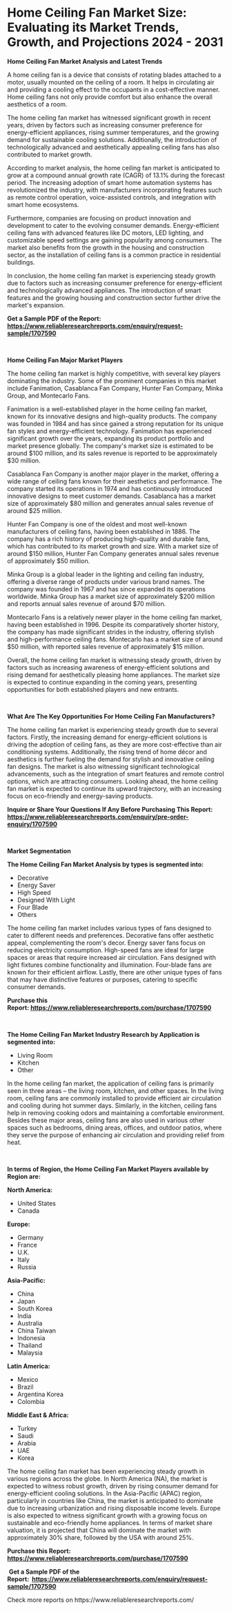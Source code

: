 <p><h1>Home Ceiling Fan Market Size: Evaluating its Market Trends, Growth, and Projections 2024 - 2031</h1></p><p><strong>Home Ceiling Fan Market Analysis and Latest Trends</strong></p>
<p><p>A home ceiling fan is a device that consists of rotating blades attached to a motor, usually mounted on the ceiling of a room. It helps in circulating air and providing a cooling effect to the occupants in a cost-effective manner. Home ceiling fans not only provide comfort but also enhance the overall aesthetics of a room.</p><p>The home ceiling fan market has witnessed significant growth in recent years, driven by factors such as increasing consumer preference for energy-efficient appliances, rising summer temperatures, and the growing demand for sustainable cooling solutions. Additionally, the introduction of technologically advanced and aesthetically appealing ceiling fans has also contributed to market growth.</p><p>According to market analysis, the home ceiling fan market is anticipated to grow at a compound annual growth rate (CAGR) of 13.1% during the forecast period. The increasing adoption of smart home automation systems has revolutionized the industry, with manufacturers incorporating features such as remote control operation, voice-assisted controls, and integration with smart home ecosystems.</p><p>Furthermore, companies are focusing on product innovation and development to cater to the evolving consumer demands. Energy-efficient ceiling fans with advanced features like DC motors, LED lighting, and customizable speed settings are gaining popularity among consumers. The market also benefits from the growth in the housing and construction sector, as the installation of ceiling fans is a common practice in residential buildings.</p><p>In conclusion, the home ceiling fan market is experiencing steady growth due to factors such as increasing consumer preference for energy-efficient and technologically advanced appliances. The introduction of smart features and the growing housing and construction sector further drive the market's expansion.</p></p>
<p><strong>Get a Sample PDF of the Report:&nbsp; <a href="https://www.reliableresearchreports.com/enquiry/request-sample/1707590">https://www.reliableresearchreports.com/enquiry/request-sample/1707590</a></strong></p>
<p>&nbsp;</p>
<p><strong>Home Ceiling Fan Major Market Players</strong></p>
<p><p>The home ceiling fan market is highly competitive, with several key players dominating the industry. Some of the prominent companies in this market include Fanimation, Casablanca Fan Company, Hunter Fan Company, Minka Group, and Montecarlo Fans.</p><p>Fanimation is a well-established player in the home ceiling fan market, known for its innovative designs and high-quality products. The company was founded in 1984 and has since gained a strong reputation for its unique fan styles and energy-efficient technology. Fanimation has experienced significant growth over the years, expanding its product portfolio and market presence globally. The company's market size is estimated to be around $100 million, and its sales revenue is reported to be approximately $30 million.</p><p>Casablanca Fan Company is another major player in the market, offering a wide range of ceiling fans known for their aesthetics and performance. The company started its operations in 1974 and has continuously introduced innovative designs to meet customer demands. Casablanca has a market size of approximately $80 million and generates annual sales revenue of around $25 million.</p><p>Hunter Fan Company is one of the oldest and most well-known manufacturers of ceiling fans, having been established in 1886. The company has a rich history of producing high-quality and durable fans, which has contributed to its market growth and size. With a market size of around $150 million, Hunter Fan Company generates annual sales revenue of approximately $50 million.</p><p>Minka Group is a global leader in the lighting and ceiling fan industry, offering a diverse range of products under various brand names. The company was founded in 1967 and has since expanded its operations worldwide. Minka Group has a market size of approximately $200 million and reports annual sales revenue of around $70 million.</p><p>Montecarlo Fans is a relatively newer player in the home ceiling fan market, having been established in 1996. Despite its comparatively shorter history, the company has made significant strides in the industry, offering stylish and high-performance ceiling fans. Montecarlo has a market size of around $50 million, with reported sales revenue of approximately $15 million.</p><p>Overall, the home ceiling fan market is witnessing steady growth, driven by factors such as increasing awareness of energy-efficient solutions and rising demand for aesthetically pleasing home appliances. The market size is expected to continue expanding in the coming years, presenting opportunities for both established players and new entrants.</p></p>
<p>&nbsp;</p>
<p><strong>What Are The Key Opportunities For Home Ceiling Fan Manufacturers?</strong></p>
<p><p>The home ceiling fan market is experiencing steady growth due to several factors. Firstly, the increasing demand for energy-efficient solutions is driving the adoption of ceiling fans, as they are more cost-effective than air conditioning systems. Additionally, the rising trend of home décor and aesthetics is further fueling the demand for stylish and innovative ceiling fan designs. The market is also witnessing significant technological advancements, such as the integration of smart features and remote control options, which are attracting consumers. Looking ahead, the home ceiling fan market is expected to continue its upward trajectory, with an increasing focus on eco-friendly and energy-saving products.</p></p>
<p><strong>Inquire or Share Your Questions If Any Before Purchasing This Report: <a href="https://www.reliableresearchreports.com/enquiry/pre-order-enquiry/1707590">https://www.reliableresearchreports.com/enquiry/pre-order-enquiry/1707590</a></strong></p>
<p>&nbsp;</p>
<p><strong>Market Segmentation</strong></p>
<p><strong>The Home Ceiling Fan Market Analysis by types is segmented into:</strong></p>
<p><ul><li>Decorative</li><li>Energy Saver</li><li>High Speed</li><li>Designed With Light</li><li>Four Blade</li><li>Others</li></ul></p>
<p><p>The home ceiling fan market includes various types of fans designed to cater to different needs and preferences. Decorative fans offer aesthetic appeal, complementing the room's decor. Energy saver fans focus on reducing electricity consumption. High-speed fans are ideal for large spaces or areas that require increased air circulation. Fans designed with light fixtures combine functionality and illumination. Four-blade fans are known for their efficient airflow. Lastly, there are other unique types of fans that may have distinctive features or purposes, catering to specific consumer demands.</p></p>
<p><strong>Purchase this Report:&nbsp;<a href="https://www.reliableresearchreports.com/purchase/1707590">https://www.reliableresearchreports.com/purchase/1707590</a></strong></p>
<p>&nbsp;</p>
<p><strong>The Home Ceiling Fan Market Industry Research by Application is segmented into:</strong></p>
<p><ul><li>Living Room</li><li>Kitchen</li><li>Other</li></ul></p>
<p><p>In the home ceiling fan market, the application of ceiling fans is primarily seen in three areas – the living room, kitchen, and other spaces. In the living room, ceiling fans are commonly installed to provide efficient air circulation and cooling during hot summer days. Similarly, in the kitchen, ceiling fans help in removing cooking odors and maintaining a comfortable environment. Besides these major areas, ceiling fans are also used in various other spaces such as bedrooms, dining areas, offices, and outdoor patios, where they serve the purpose of enhancing air circulation and providing relief from heat.</p></p>
<p>&nbsp;</p>
<p><strong>In terms of Region, the Home Ceiling Fan Market Players available by Region are:</strong></p>
<p>
    <p> <strong> North America: </strong>
        <ul>
            <li>United States</li>
            <li>Canada</li>
        </ul>
        </p> 
    <p> <strong> Europe: </strong>
        <ul>
            <li>Germany</li>
            <li>France</li>
            <li>U.K.</li>
            <li>Italy</li>
            <li>Russia</li>
        </ul>
        </p> 
    <p> <strong> Asia-Pacific: </strong>
        <ul>
            <li>China</li>
            <li>Japan</li>
            <li>South Korea</li>
            <li>India</li>
            <li>Australia</li>
            <li>China Taiwan</li>
            <li>Indonesia</li>
            <li>Thailand</li>
            <li>Malaysia</li>
        </ul>
        </p> 
    <p> <strong> Latin America: </strong>
        <ul>
            <li>Mexico</li>
            <li>Brazil</li>
            <li>Argentina Korea</li>
            <li>Colombia</li>
        </ul>
        </p> 
    <p> <strong> Middle East & Africa: </strong>
        <ul>
            <li>Turkey</li>
            <li>Saudi</li>
            <li>Arabia</li>
            <li>UAE</li>
            <li>Korea</li>
        </ul>
    </p>
    </p>
<p><p>The home ceiling fan market has been experiencing steady growth in various regions across the globe. In North America (NA), the market is expected to witness robust growth, driven by rising consumer demand for energy-efficient cooling solutions. In the Asia-Pacific (APAC) region, particularly in countries like China, the market is anticipated to dominate due to increasing urbanization and rising disposable income levels. Europe is also expected to witness significant growth with a growing focus on sustainable and eco-friendly home appliances. In terms of market share valuation, it is projected that China will dominate the market with approximately 30% share, followed by the USA with around 25%.</p></p>
<p><strong>Purchase this Report: <a href="https://www.reliableresearchreports.com/purchase/1707590">https://www.reliableresearchreports.com/purchase/1707590</a></strong></p>
<p>&nbsp;<strong>Get a Sample PDF of the Report:&nbsp;&nbsp;<a href="https://www.reliableresearchreports.com/enquiry/request-sample/1707590">https://www.reliableresearchreports.com/enquiry/request-sample/1707590</a></strong></p>
<p><strong></strong></p>
<p>Check more reports on https://www.reliableresearchreports.com/</p>